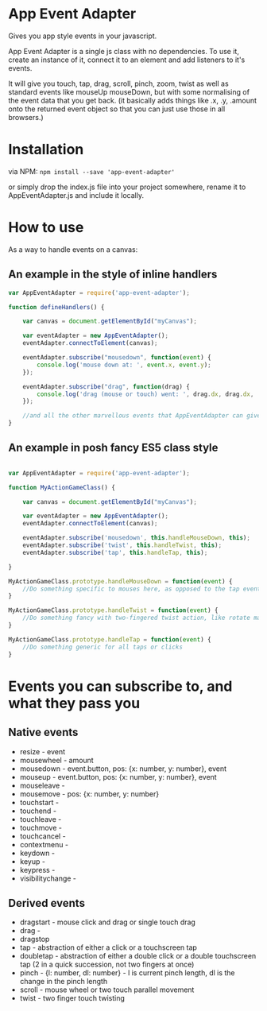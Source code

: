 App Event Adapter
=================

Gives you app style events in your javascript.

App Event Adapter is a single js class with no dependencies. To use it, create an
instance of it, connect it to an element and add listeners to it's events.

It will give you touch, tap, drag, scroll, pinch, zoom, twist as well as
standard events like mouseUp mouseDown, but with some normalising of the event
data that you get back. (it basically adds things like .x, .y, .amount onto the
returned event object so that you can just use those in all browsers.)

Installation
============

via NPM:
`npm install --save 'app-event-adapter'`

or simply drop the index.js file into your project somewhere, rename it
to AppEventAdapter.js and include it locally.

How to use
==========

As a way to handle events on a canvas:

An example in the style of inline handlers
------------------------------------------

```javascript
var AppEventAdapter = require('app-event-adapter');

function defineHandlers() {

	var canvas = document.getElementById("myCanvas");

	var eventAdapter = new AppEventAdapter();
	eventAdapter.connectToElement(canvas);

	eventAdapter.subscribe("mousedown", function(event) {
		console.log('mouse down at: ', event.x, event.y);
	});

	eventAdapter.subscribe("drag", function(drag) {
		console.log('drag (mouse or touch) went: ', drag.dx, drag.dx, 'starting at', drag.x, drag.y);
	});

	//and all the other marvellous events that AppEventAdapter can give you!!...
}
```

An example in posh fancy ES5 class style
----------------------------------------

```javascript

var AppEventAdapter = require('app-event-adapter');

function MyActionGameClass() {

	var canvas = document.getElementById("myCanvas");

	var eventAdapter = new AppEventAdapter();
	eventAdapter.connectToElement(canvas);

	eventAdapter.subscribe('mousedown', this.handleMouseDown, this);
	eventAdapter.subscribe('twist', this.handleTwist, this);
	eventAdapter.subscribe('tap', this.handleTap, this);

}

MyActionGameClass.prototype.handleMouseDown = function(event) {
	//Do something specific to mouses here, as opposed to the tap event.
}

MyActionGameClass.prototype.handleTwist = function(event) {
	//Do something fancy with two-fingered twist action, like rotate map
}

MyActionGameClass.prototype.handleTap = function(event) {
	//Do something generic for all taps or clicks
}
```

Events you can subscribe to, and what they pass you
===================================================

Native events
-------------
* resize - event
* mousewheel - amount
* mousedown - event.button, pos: {x: number, y: number}, event
* mouseup - event.button, pos: {x: number, y: number}, event
* mouseleave -
* mousemove - pos: {x: number, y: number}
* touchstart -
* touchend -
* touchleave -
* touchmove -
* touchcancel -
* contextmenu -
* keydown -
* keyup -
* keypress -
* visibilitychange -  

Derived events
--------------
* dragstart - mouse click and drag or single touch drag
* drag -  
* dragstop
* tap - abstraction of either a click or a touchscreen tap
* doubletap - abstraction of either a double click or a double touchscreen tap (2 in a quick succession, not two fingers at once)
* pinch - {l: number, dl: number} - l is current pinch length, dl is the change in the pinch length
* scroll - mouse wheel or two touch parallel movement
* twist - two finger touch twisting
